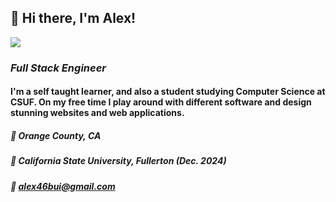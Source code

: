 ## 👋 Hi there, I'm Alex! 
<p align ="left">
<a href = "https://skillsicons.dev">
      <img src = "https://skillicons.dev/icons?i=react,js,html,css,postgres,nodejs,py,php,firebase&theme=dark"/>
</a>
</p>

### ***Full Stack Engineer***
#### I'm a self taught learner, and also a student studying Computer Science at CSUF. On my free time I play around with different software and design stunning websites and web applications. 

##### 📍  Orange County, CA
##### 🏫 California State University, Fullerton (Dec. 2024)
##### 📧 alex46bui@gmail.com
 
      


